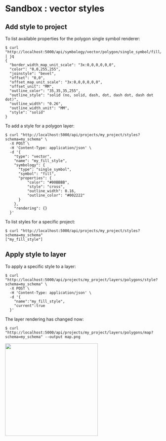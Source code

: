 # Sandbox : vector styles

## Add style to project

To list available properties for the polygon single symbol renderer:

```` console
$ curl "http://localhost:5000/api/symbology/vector/polygon/single_symbol/fill/properties" | jq
{
  "border_width_map_unit_scale": "3x:0,0,0,0,0,0",
  "color": "0,0,255,255",
  "joinstyle": "bevel",
  "offset": "0,0",
  "offset_map_unit_scale": "3x:0,0,0,0,0,0",
  "offset_unit": "MM",
  "outline_color": "35,35,35,255",
  "outline_style": "solid (no, solid, dash, dot, dash dot, dash dot dot)",
  "outline_width": "0.26",
  "outline_width_unit": "MM",
  "style": "solid"
}
````

To add a style for a polygon layer:

```` console
$ curl "http://localhost:5000/api/projects/my_project/styles?schema=my_schema" \
  -X POST \
  -H 'Content-Type: application/json' \
  -d '{
    "type": "vector",
    "name": "my_fill_style",
    "symbology": {
      "type": "single_symbol",
      "symbol": "fill",
      "properties": {
          "color": "#00BBBB",
          "style": "cross",
          "outline_width": 0.16,
          "outline_color": "#002222"
      }
    },
    "rendering": {}
  }'
````

To list styles for a specific project:

```` console
$ curl "http://localhost:5000/api/projects/my_project/styles?schema=my_schema"
["my_fill_style"]
````

## Apply style to layer

To apply a specific style to a layer:

```` console
$ curl "http://localhost:5000/api/projects/my_project/layers/polygons/style?schema=my_schema" \
  -X POST \
  -H 'Content-Type: application/json' \
  -d '{
    "name":"my_fill_style",
    "current":true
  }'
````

The layer rendering has changed now:

```` console
$ curl "http://localhost:5000/api/projects/my_project/layers/polygons/map?schema=my_schema" --output map.png
````

<img src="../../images/map_style.png" width="300">
